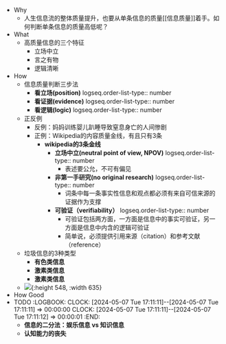 - Why
	- 人生信息流的整体质量提升，也要从单条信息的质量[[信息质量]]着手。如何判断单条信息的质量高低呢？
- What
	- 高质量信息的三个特征
		- 立场中立
		- 言之有物
		- 逻辑清晰
- How
	- 信息质量判断三步法
		- **看立场(position)**
		  logseq.order-list-type:: number
		- **看证据(evidence)**
		  logseq.order-list-type:: number
		- **看逻辑(logic)**
		  logseq.order-list-type:: number
	- 正反例
		- 反例：妈妈训练婴儿趴睡导致窒息身亡的人间惨剧
		- 正例：Wikipedia的内容质量金线，有且只有3条
			- **wikipedia的3条金线**
				- **立场中立(neutral point of view, NPOV)**
				  logseq.order-list-type:: number
					- 表述要公允，不可有偏见
				- **非第一手研究(no original research)**
				  logseq.order-list-type:: number
					- 词条中每一条事实性信息和观点都必须有来自可信来源的证据作为支撑
				- **可验证（verifiability）**
				  logseq.order-list-type:: number
					- 可验证包括两方面，一方面是信息中的事实可验证，另一方面是信息中内含的逻辑可验证
					- 简单说，必须提供引用来源（citation）和参考文献（reference）
	- 垃圾信息的3种类型
		- **有色类信息**
		- **激素类信息**
		- **激素类信息**
	- ![](http://wechatapppro-1252524126.cdn.xiaoeknow.com/appDlhUKBqJ1468/image/default/citqqfA1706442329WK.png?imageView2/2/q/80%7CimageMogr2/ignore-error/1){:height 548, :width 635}
- How Good
- TODO 
  :LOGBOOK:
  CLOCK: [2024-05-07 Tue 17:11:11]--[2024-05-07 Tue 17:11:11] =>  00:00:00
  CLOCK: [2024-05-07 Tue 17:11:11]--[2024-05-07 Tue 17:11:12] =>  00:00:01
  :END:
	- **信息的二分法：娱乐信息 vs 知识信息**
	- **认知能力的丧失**